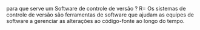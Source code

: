  para que serve um Software de controle de versão ?
 R= Os sistemas de controle de versão são ferramentas de software que ajudam as equipes de software a gerenciar as alterações ao código-fonte ao longo do tempo. 
